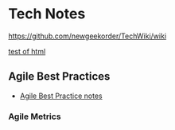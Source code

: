 Tech Notes
========


https://github.com/newgeekorder/TechWiki/wiki

[test of html](https://cdn.rawgit.com/newgeekorder/TechWiki/master/test.html)

## Agile Best Practices 
* [Agile Best Practice notes](https://github.com/newgeekorder/TechWiki/blob/master/Agile_Best_Practices.md)

### Agile Metrics 
<!--stackedit_data:
eyJoaXN0b3J5IjpbMTc4NzY4MDIwMl19
-->
